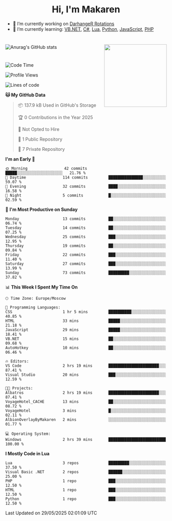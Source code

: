 <div id="header" align="center">
 <h1>Hi, I'm Makaren</h1>
</div>

- 🔭 I’m currently working on <a href="https://darhanger.github.io/rotations/">DarhangeR Rotations</a>
- 🌱 I’m currently learning: <a href="https://learn.microsoft.com/ru-ru/dotnet/visual-basic/">VB.NET</a>, <a href="https://dotnet.microsoft.com/en-us/languages/csharp">C#</a>, <a href="https://www.lua.org">Lua</a>, <a href="https://www.python.org">Python</a>, <a href="https://www.ecma-international.org/publications-and-standards/standards/ecma-262/">JavaScript</a>, <a href="https://www.php.net">PHP</a>
<!--
- 👯 I’m looking to collaborate on ...
- 🤔 I’m looking for help with ...
- 💬 Ask me about ...
- 📫 How to reach me: ...
- 😄 Pronouns: ...
- ⚡ Fun fact: ...
-->
#
![Anurag's GitHub stats](https://github-readme-stats.vercel.app/api?username=MakarenD&text_color=fff&icon_color=435cd9&show_icons=true&theme=dark&bg_color=00000000)<img align="right" src="https://media3.giphy.com/media/LaVp0AyqR5bGsC5Cbm/giphy.gif?cid=ecf05e4702j5mjw4h8mwt6p3xur6xnlpw7ymefs00ez9pcbs&ep=v1_gifs_search&rid=giphy.gif&ct=g" width="195"/> 

#
<!--START_SECTION:waka-->
![Code Time](http://img.shields.io/badge/Code%20Time-643%20hrs%2044%20mins-blue)

![Profile Views](http://img.shields.io/badge/Profile%20Views-0-blue)

![Lines of code](https://img.shields.io/badge/From%20Hello%20World%20I%27ve%20Written-3.0%20million%20lines%20of%20code-blue)

**🐱 My GitHub Data** 

> 📦 137.9 kB Used in GitHub's Storage 
 > 
> 🏆 0 Contributions in the Year 2025
 > 
> 🚫 Not Opted to Hire
 > 
> 📜 1 Public Repository 
 > 
> 🔑 7 Private Repository 
 > 
**I'm an Early 🐤** 

```text
🌞 Morning                42 commits          █████░░░░░░░░░░░░░░░░░░░░   21.76 % 
🌆 Daytime                114 commits         ███████████████░░░░░░░░░░   59.07 % 
🌃 Evening                32 commits          ████░░░░░░░░░░░░░░░░░░░░░   16.58 % 
🌙 Night                  5 commits           █░░░░░░░░░░░░░░░░░░░░░░░░   02.59 % 
```
📅 **I'm Most Productive on Sunday** 

```text
Monday                   13 commits          ██░░░░░░░░░░░░░░░░░░░░░░░   06.74 % 
Tuesday                  14 commits          ██░░░░░░░░░░░░░░░░░░░░░░░   07.25 % 
Wednesday                25 commits          ███░░░░░░░░░░░░░░░░░░░░░░   12.95 % 
Thursday                 19 commits          ██░░░░░░░░░░░░░░░░░░░░░░░   09.84 % 
Friday                   22 commits          ███░░░░░░░░░░░░░░░░░░░░░░   11.40 % 
Saturday                 27 commits          ███░░░░░░░░░░░░░░░░░░░░░░   13.99 % 
Sunday                   73 commits          █████████░░░░░░░░░░░░░░░░   37.82 % 
```


📊 **This Week I Spent My Time On** 

```text
🕑︎ Time Zone: Europe/Moscow

💬 Programming Languages: 
CSS                      1 hr 5 mins         ██████████░░░░░░░░░░░░░░░   40.85 % 
HTML                     33 mins             █████░░░░░░░░░░░░░░░░░░░░   21.18 % 
JavaScript               29 mins             █████░░░░░░░░░░░░░░░░░░░░   18.41 % 
VB.NET                   15 mins             ██░░░░░░░░░░░░░░░░░░░░░░░   09.68 % 
AutoHotkey               10 mins             ██░░░░░░░░░░░░░░░░░░░░░░░   06.46 % 

🔥 Editors: 
VS Code                  2 hrs 19 mins       ██████████████████████░░░   87.41 % 
Visual Studio            20 mins             ███░░░░░░░░░░░░░░░░░░░░░░   12.59 % 

🐱‍💻 Projects: 
Albatros                 2 hrs 19 mins       ██████████████████████░░░   87.41 % 
VoyageHotel_CACHE        13 mins             ██░░░░░░░░░░░░░░░░░░░░░░░   08.72 % 
VoyageHotel              3 mins              █░░░░░░░░░░░░░░░░░░░░░░░░   02.11 % 
AlbionOverlayByMakaren   2 mins              ░░░░░░░░░░░░░░░░░░░░░░░░░   01.77 % 

💻 Operating System: 
Windows                  2 hrs 39 mins       █████████████████████████   100.00 % 
```

**I Mostly Code in Lua** 

```text
Lua                      3 repos             █████████░░░░░░░░░░░░░░░░   37.50 % 
Visual Basic .NET        2 repos             ██████░░░░░░░░░░░░░░░░░░░   25.00 % 
PHP                      1 repo              ███░░░░░░░░░░░░░░░░░░░░░░   12.50 % 
HTML                     1 repo              ███░░░░░░░░░░░░░░░░░░░░░░   12.50 % 
Python                   1 repo              ███░░░░░░░░░░░░░░░░░░░░░░   12.50 % 
```




 Last Updated on 29/05/2025 02:01:09 UTC
<!--END_SECTION:waka-->
